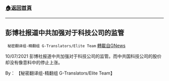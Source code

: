 ###  [:house:返回首頁](https://github.com/ourhimalayas/txt)
---


## 彭博社报道中共加强对于科技公司的监管
` 秘密翻译组-精翻组 G-Translators/Elite Team` [轉載自GNews](https://gnews.org/zh-hans/1583407/)

10/07/2021 彭博社报道中共加强对于科技公司的监管。而中共国科技公司的股价却没有像意料中的停止上涨。

By： 【秘密翻译组-精翻组 G-Translators/Elite Team】
